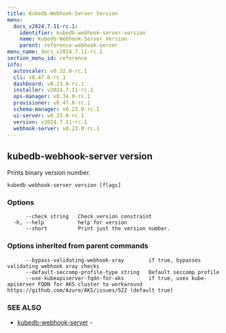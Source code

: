 ```yaml
---
title: Kubedb-Webhook-Server Version
menu:
  docs_v2024.7.11-rc.1:
    identifier: kubedb-webhook-server-version
    name: Kubedb-Webhook-Server Version
    parent: reference-webhook-server
menu_name: docs_v2024.7.11-rc.1
section_menu_id: reference
info:
  autoscaler: v0.32.0-rc.1
  cli: v0.47.0-rc.1
  dashboard: v0.23.0-rc.1
  installer: v2024.7.11-rc.1
  ops-manager: v0.34.0-rc.1
  provisioner: v0.47.0-rc.1
  schema-manager: v0.23.0-rc.1
  ui-server: v0.23.0-rc.1
  version: v2024.7.11-rc.1
  webhook-server: v0.23.0-rc.1
---
```


## kubedb-webhook-server version

Prints binary version number.

```
kubedb-webhook-server version [flags]
```

### Options

```
      --check string   Check version constraint
  -h, --help           help for version
      --short          Print just the version number.
```

### Options inherited from parent commands

```
      --bypass-validating-webhook-xray        if true, bypasses validating webhook xray checks
      --default-seccomp-profile-type string   Default seccomp profile
      --use-kubeapiserver-fqdn-for-aks        if true, uses kube-apiserver FQDN for AKS cluster to workaround https://github.com/Azure/AKS/issues/522 (default true)
```

### SEE ALSO

* [kubedb-webhook-server](/docs/v2024.7.11-rc.1/reference/webhook-server/kubedb-webhook-server)	 - 

